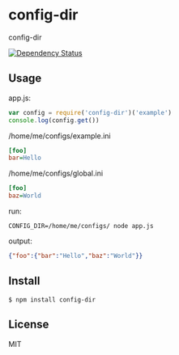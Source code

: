 # config-dir

config-dir

[![Dependency Status](https://gemnasium.com/tellnes/config-dir.png)](https://gemnasium.com/tellnes/config-dir)

## Usage

app.js:
```js
var config = require('config-dir')('example')
console.log(config.get())
```

/home/me/configs/example.ini
```ini
[foo]
bar=Hello
```

/home/me/configs/global.ini
```ini
[foo]
baz=World
```

run:

    CONFIG_DIR=/home/me/configs/ node app.js

output:

```json
{"foo":{"bar":"Hello","baz":"World"}}
```

## Install

    $ npm install config-dir

## License

MIT

